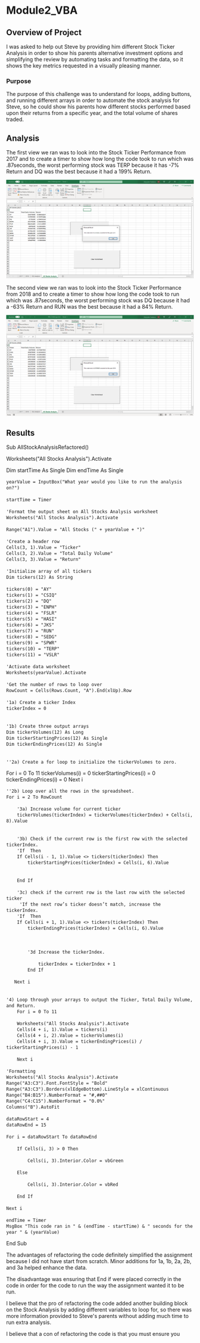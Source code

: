 # Module2_VBA

## Overview of Project

I was asked to help out Steve by providing him different Stock Ticker Analysis in order to show his parents alternative investment options and simplifying the review 
by automating tasks and formatting the data, so it shows the key metrics requested in a visually pleasing manner. 

### Purpose

The purpose of this challenge was to understand for loops, adding buttons, and running different arrays in order to automate the stock analysis for Steve, 
so he could show his parents how different stocks performed based upon their returns from a specific year, and the total volume of shares traded. 

## Analysis

The first view we ran was to look into the Stock Ticker Performance from 2017 and to create a timer to show how long the code took to run which was .87seconds, 
the worst performing stock was TERP because it has -7% Return and DQ was the best because it had a 199% Return.    

![Image 1](https://github.com/Alex81052/Module2_VBA/blob/main/Resources/VBA_Challenge_2017.png)

The second view we ran was to look into the Stock Ticker Performance from 2018 and to create a timer to show how long the code took to run which was .87seconds, 
the worst performing stock was DQ because it had a -63% Return and RUN was the best because it had a 84% Return. 

![Image 1](https://github.com/Alex81052/Module2_VBA/blob/main/Resources/VBA_Challenge_2018.png)

## Results

Sub AllStockAnalysisRefactored()


Worksheets("All Stocks Analysis").Activate

Dim startTime As Single
    Dim endTime  As Single

    yearValue = InputBox("What year would you like to run the analysis on?")

    startTime = Timer
    
    'Format the output sheet on All Stocks Analysis worksheet
    Worksheets("All Stocks Analysis").Activate
    
    Range("A1").Value = "All Stocks (" + yearValue + ")"
    
    'Create a header row
    Cells(3, 1).Value = "Ticker"
    Cells(3, 2).Value = "Total Daily Volume"
    Cells(3, 3).Value = "Return"

    'Initialize array of all tickers
    Dim tickers(12) As String
    
    tickers(0) = "AY"
    tickers(1) = "CSIQ"
    tickers(2) = "DQ"
    tickers(3) = "ENPH"
    tickers(4) = "FSLR"
    tickers(5) = "HASI"
    tickers(6) = "JKS"
    tickers(7) = "RUN"
    tickers(8) = "SEDG"
    tickers(9) = "SPWR"
    tickers(10) = "TERP"
    tickers(11) = "VSLR"
    
    'Activate data worksheet
    Worksheets(yearValue).Activate
    
    'Get the number of rows to loop over
    RowCount = Cells(Rows.Count, "A").End(xlUp).Row
    
    '1a) Create a ticker Index
    tickerIndex = 0
    

    '1b) Create three output arrays
    Dim tickerVolumes(12) As Long
    Dim tickerStartingPrices(12) As Single
    Dim tickerEndingPrices(12) As Single
       
    
    ''2a) Create a for loop to initialize the tickerVolumes to zero.
For i = 0 To 11
    tickerVolumes(i) = 0
    tickerStartingPrices(i) = 0
    tickerEndingPrices(i) = 0
Next i
    

    ''2b) Loop over all the rows in the spreadsheet.
    For i = 2 To RowCount
    
        '3a) Increase volume for current ticker
        tickerVolumes(tickerIndex) = tickerVolumes(tickerIndex) + Cells(i, 8).Value
        
        
        '3b) Check if the current row is the first row with the selected tickerIndex.
        'If  Then
        If Cells(i - 1, 1).Value <> tickers(tickerIndex) Then
            tickerStartingPrices(tickerIndex) = Cells(i, 6).Value
            
            
        End If
        
        '3c) check if the current row is the last row with the selected ticker
         'If the next row’s ticker doesn’t match, increase the tickerIndex.
        'If  Then
        If Cells(i + 1, 1).Value <> tickers(tickerIndex) Then
            tickerEndingPrices(tickerIndex) = Cells(i, 6).Value
            
        

            '3d Increase the tickerIndex.
            
                tickerIndex = tickerIndex + 1
            End If
            
       Next i
    
    
    '4) Loop through your arrays to output the Ticker, Total Daily Volume, and Return.
        For i = 0 To 11
        
        Worksheets("All Stocks Analysis").Activate
        Cells(4 + i, 1).Value = tickers(i)
        Cells(4 + i, 2).Value = tickerVolumes(i)
        Cells(4 + i, 3).Value = tickerEndingPrices(i) / tickerStartingPrices(i) - 1
        
        Next i
    
    'Formatting
    Worksheets("All Stocks Analysis").Activate
    Range("A3:C3").Font.FontStyle = "Bold"
    Range("A3:C3").Borders(xlEdgeBottom).LineStyle = xlContinuous
    Range("B4:B15").NumberFormat = "#,##0"
    Range("C4:C15").NumberFormat = "0.0%"
    Columns("B").AutoFit

    dataRowStart = 4
    dataRowEnd = 15

    For i = dataRowStart To dataRowEnd
        
        If Cells(i, 3) > 0 Then
            
            Cells(i, 3).Interior.Color = vbGreen
            
        Else
        
            Cells(i, 3).Interior.Color = vbRed
            
        End If
        
    Next i
 
    endTime = Timer
    MsgBox "This code ran in " & (endTime - startTime) & " seconds for the year " & (yearValue)
    
    
End Sub

The advantages of refactoring the code definitely simplified the assignment because I did not have start from scratch. Minor additions for 1a, 1b, 2a, 2b, and 3a helped enhance the data. 

The disadvantage was ensuring that End if were placed correctly in the code in order for the code to run the way the assignment wanted it to be run.   

I believe that the pro of refactoring the code added another building block on the Stock Analysis by adding different
variables to loop for, so there was more information provided to Steve's parents without adding much time to run extra analysis. 

I believe that a con of refactoring the code is that you must ensure you 